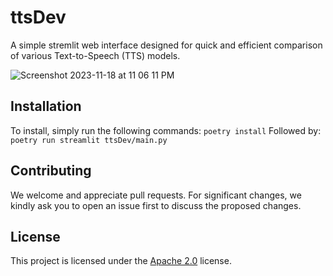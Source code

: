 # ttsDev
A simple stremlit web interface designed for quick and efficient comparison of various Text-to-Speech (TTS) models. 


![Screenshot 2023-11-18 at 11 06 11 PM](https://github.com/JoelKronander/ttsDev/assets/18355572/07b7beb5-a51f-4b12-915e-e50efa78db03)


## Installation
To install, simply run the following commands:
`poetry install`
Followed by:
`poetry run streamlit ttsDev/main.py`

## Contributing
We welcome and appreciate pull requests. For significant changes, we kindly ask you to open an issue first to discuss the proposed changes.

## License
This project is licensed under the [Apache 2.0](https://choosealicense.com/licenses/apache-2.0/) license.

